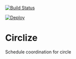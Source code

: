 [![Build Status](https://travis-ci.org/sakamotodesu/circlize.svg?branch=master)](https://travis-ci.org/sakamotodesu/circlize)

[![Deploy](https://www.herokucdn.com/deploy/button.png)](https://heroku.com/deploy)

Circlize
=====

Schedule coordination for circle
